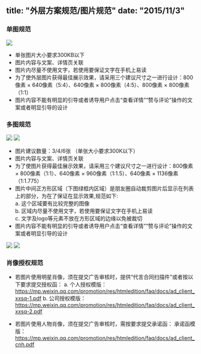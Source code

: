 title: "外层方案规范/图片规范"
date: "2015/11/3"
---

### 单图规范

![](http://wximg.gtimg.com/wxp/wxmoment-doc/beta/public/images/1-2-1.jpg)

- 单张图片大小要求300KB以下
- 图片内容与文案、详情页关联
- 图片内尽量不使用文字，若使用要保证文字在手机上易读
- 为了使外层图片获得最佳展示效果，请采用三个建议尺寸之一进行设计：800像素 × 640像素（5:4）、640像素 × 800像素（4:5）、800像素 × 800像素（1:1）
- 图片内容不能有明显的引导或者诱导用户点击“查看详情”“赞与评论”操作的文案或者明显引导的设计

### 多图规范

![](http://wximg.gtimg.com/wxp/wxmoment-doc/beta/public/images/1-2-2.jpg)
![](http://wximg.gtimg.com/wxp/wxmoment-doc/beta/public/images/1-2-5.jpg)
- 图片建议数量：3/4/6张 （单张大小要求300K以下）
- 图片内容与文案、详情页关联
- 为了使图片获得最佳展示效果，请采用三个建议尺寸之一进行设计：800像素 × 800像素（1:1）、640像素 × 960像素（1:1.5）、640像素 × 1136像素（1:1.775）
- 图片中间正方形区域（下图绿框内区域）是朋友圈自动裁剪图片后显示在列表上的部分，为在了保证在显示效果,规范如下:  
a. 这个区域要有比较完整的图像  
b. 区域内尽量不使用文字，若使用要保证文字在手机上易读  
c. 文字及logo等元素不放在方形区域的边缘以免被裁切  
- 图片内容不能有明显的引导或者诱导用户点击“查看详情”“赞与评论”操作的文案或者明显引导的设计

![](http://wximg.gtimg.com/wxp/wxmoment-doc/beta/public/images/1-2-3.jpg)
![](http://wximg.gtimg.com/wxp/wxmoment-doc/beta/public/images/1-2-4.png)

### 肖像授权规范

- 若图片使用明星肖像，须在提交广告审核时，提供“代言合同扫描件”或者按以下要求提交授权函：
a. 个人授权模版：https://mp.weixin.qq.com/promotion/res/htmledition/faq/docs/ad_client_xxsq-1.pdf
b. 公司授权模版：https://mp.weixin.qq.com/promotion/res/htmledition/faq/docs/ad_client_xxsq-2.pdf

- 若图片使用人物肖像，须在提交广告审核时，需按要求提交承诺函：
  承诺函模版：https://mp.weixin.qq.com/promotion/res/htmledition/faq/docs/ad_client_cnh.pdf

